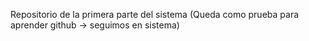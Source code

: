 Repositorio de la primera parte del sistema
(Queda como prueba para aprender github -> seguimos en sistema)
